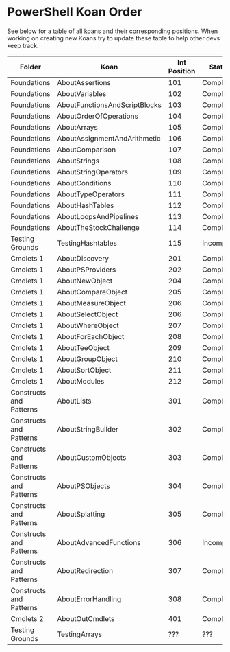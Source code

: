 # PowerShell Koan Order
See below for a table of all koans and their corresponding positions. When working on creating new Koans try to update these table to help other devs keep track.

| Folder                    |  Koan                           |  Int Position  |  Status      |
|---------------------------|---------------------------------|----------------|--------------|
|  Foundations              |  AboutAssertions                | 101            |  Complete    |
|  Foundations              |  AboutVariables                 | 102            |  Complete    |
|  Foundations              |  AboutFunctionsAndScriptBlocks  | 103            |  Complete    |
|  Foundations              |  AboutOrderOfOperations         | 104            |  Complete    |
|  Foundations              |  AboutArrays                    | 105            |  Complete    |
|  Foundations              |  AboutAssignmentAndArithmetic   | 106            |  Complete    |
|  Foundations              |  AboutComparison                | 107            |  Complete    |
|  Foundations              |  AboutStrings                   | 108            |  Complete    |
|  Foundations              |  AboutStringOperators           | 109            |  Complete    |
|  Foundations              |  AboutConditions                | 110            |  Complete    |
|  Foundations              |  AboutTypeOperators             | 111            |  Complete    |
|  Foundations              |  AboutHashTables                | 112            |  Complete    |
|  Foundations              |  AboutLoopsAndPipelines         | 113            |  Complete    |
|  Foundations              |  AboutTheStockChallenge         | 114            |  Complete    |
|  Testing Grounds          |  TestingHashtables              | 115            |  Incomplete  |
|  Cmdlets 1                |  AboutDiscovery                 | 201            |  Complete    |
|  Cmdlets 1                |  AboutPSProviders               | 202            |  Complete    |
|  Cmdlets 1                |  AboutNewObject                 | 204            |  Complete    |
|  Cmdlets 1                |  AboutCompareObject             | 205            |  Complete    |
|  Cmdlets 1                |  AboutMeasureObject             | 206            |  Complete    |
|  Cmdlets 1                |  AboutSelectObject              | 206            |  Complete    |
|  Cmdlets 1                |  AboutWhereObject               | 207            |  Complete    |
|  Cmdlets 1                |  AboutForEachObject             | 208            |  Complete    |
|  Cmdlets 1                |  AboutTeeObject                 | 209            |  Complete    |
|  Cmdlets 1                |  AboutGroupObject               | 210            |  Complete    |
|  Cmdlets 1                |  AboutSortObject                | 211            |  Complete    |
|  Cmdlets 1                |  AboutModules                   | 212            |  Complete    |
|  Constructs and Patterns  |  AboutLists                     | 301            |  Complete    |
|  Constructs and Patterns  |  AboutStringBuilder             | 302            |  Complete    |
|  Constructs and Patterns  |  AboutCustomObjects             | 303            |  Complete    |
|  Constructs and Patterns  |  AboutPSObjects                 | 304            |  Complete    |
|  Constructs and Patterns  |  AboutSplatting                 | 305            |  Complete    |
|  Constructs and Patterns  |  AboutAdvancedFunctions         | 306            |  Incomplete  |
|  Constructs and Patterns  |  AboutRedirection               | 307            |  Complete    |
|  Constructs and Patterns  |  AboutErrorHandling             | 308            |  Complete    |
|  Cmdlets 2                |  AboutOutCmdlets                | 401            |  Complete    |
|  Testing Grounds          |  TestingArrays                  |  ???           |  ???         |



